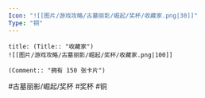 ```yaml
---
Icon: "![[图片/游戏攻略/古墓丽影/崛起/奖杯/收藏家.png|30]]"
Type: "铜"
---
```

```ad-common-bronze-trophy
title: (Title:: "收藏家")
![[图片/游戏攻略/古墓丽影/崛起/奖杯/收藏家.png|100]]

(Comment:: "拥有 150 张卡片")
```

#古墓丽影/崛起/奖杯 #奖杯 #铜

